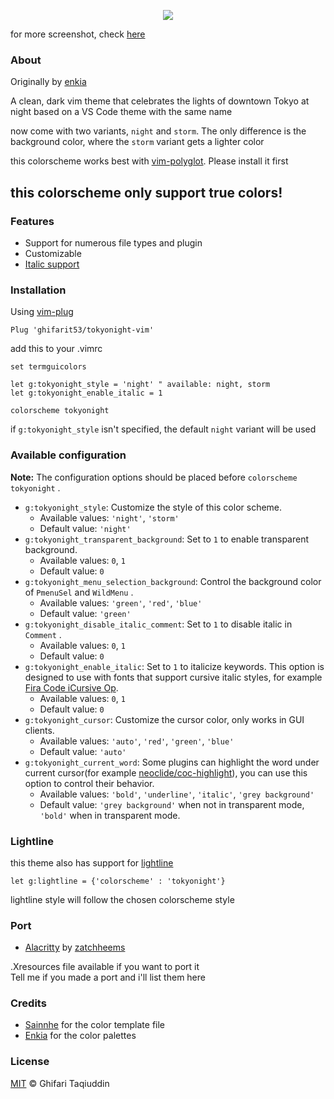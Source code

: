 <p align="center">
	<img src="https://raw.githubusercontent.com/ghifarit53/tokyonight-vim/master/pictures/screenshot.png">
</p>

for more screenshot, check [here](./pictures)

### About

Originally by [enkia](https://github.com/enkia/tokyo-night-vscode-theme)

A clean, dark vim theme that celebrates the lights of downtown Tokyo at night based on a VS Code theme with the same name

now come with two variants, `night` and `storm`. The only difference is the background color, where the `storm` variant gets a lighter color

this colorscheme works best with [vim-polyglot](https://github.com/sheerun/vim-polyglot). Please install it first

## this colorscheme only support true colors!

### Features

- Support for numerous file types and plugin
- Customizable
- [Italic support](https://github.com/sainnhe/icursive-nerd-font)

### Installation

Using [vim-plug](https://github.com/junegunn/vim-plug)

```vim
Plug 'ghifarit53/tokyonight-vim'
```

add this to your .vimrc

```vim
set termguicolors

let g:tokyonight_style = 'night' " available: night, storm
let g:tokyonight_enable_italic = 1

colorscheme tokyonight
```

if `g:tokyonight_style` isn't specified, the default `night` variant will be used

### Available configuration

**Note:** The configuration options should be placed before `colorscheme tokyonight` .

- `g:tokyonight_style`: Customize the style of this color scheme.
  - Available values: `'night'`, `'storm'`
  - Default value: `'night'`
- `g:tokyonight_transparent_background`: Set to `1` to enable transparent background.
  - Available values: `0`, `1`
  - Default value: `0`
- `g:tokyonight_menu_selection_background`: Control the background color of `PmenuSel` and `WildMenu` .
  - Available values: `'green'`, `'red'`, `'blue'`
  - Default value: `'green'`
- `g:tokyonight_disable_italic_comment`: Set to `1` to disable italic in `Comment` .
  - Available values: `0`, `1`
  - Default value: `0`
- `g:tokyonight_enable_italic`: Set to `1` to italicize keywords. This option is designed to use with fonts that support cursive italic styles, for example [Fira Code iCursive Op](https://github.com/sainnhe/icursive-nerd-font).
  - Available values: `0`, `1`
  - Default value: `0`
- `g:tokyonight_cursor`: Customize the cursor color, only works in GUI clients.
  - Available values: `'auto'`, `'red'`, `'green'`, `'blue'`
  - Default value: `'auto'`
- `g:tokyonight_current_word`: Some plugins can highlight the word under current cursor(for example [neoclide/coc-highlight](https://github.com/neoclide/coc-highlight)), you can use this option to control their behavior.
  - Available values: `'bold'`, `'underline'`, `'italic'`, `'grey background'`
  - Default value: `'grey background'` when not in transparent mode, `'bold'` when in transparent mode.

### Lightline

this theme also has support for [lightline](https://github.com/itchyny/lightline.vim)

```vim
let g:lightline = {'colorscheme' : 'tokyonight'}
```

lightline style will follow the chosen colorscheme style

### Port

- [Alacritty](https://github.com/zatchheems/tokyo-night-alacritty-theme) by [zatchheems](https://github.com/zatchheems)

.Xresources file available if you want to port it<br>
Tell me if you made a port and i'll list them here<br>

### Credits

- [Sainnhe](https://github.com/sainnhe) for the color template file
- [Enkia](https://github.com/enkia) for the color palettes

### License

[MIT](./LICENSE) © Ghifari Taqiuddin
